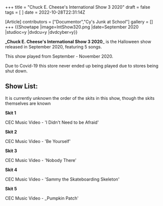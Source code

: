 +++
title = "Chuck E. Cheese's International Show 3 2020"
draft = false
tags = [ ]
date = 2022-10-28T22:31:14Z

[Article]
contributors = ["Documentor","Cy's Junk at School"]
gallery = []
+++
{{Showtape
|image=IntShow320.png
|date=September 2020
|studioc=y
|dvdcu=y
|dvdcyber=y}}

**_Chuck E. Cheese's International Show 3 2020**_  is the Halloween show released in September 2020, featuring 5 songs.

This show played from September - November 2020.

Due to Covid-19 this store never ended up being played due to stores being shut down. 

## Show List: ##
It is currently unknown the order of the skits in this show, though the skits themselves are known

**Skit 1**

CEC Music Video - 'I Didn't Need to be Afraid'

**Skit 2**

CEC Music Video - 'Be Yourself'

**Skit 3**

CEC Music Video - 'Nobody There'

**Skit 4**

CEC Music Video - 'Sammy the Skateboarding Skeleton'

**Skit 5** 

CEC Music Video - _Pumpkin Patch'
